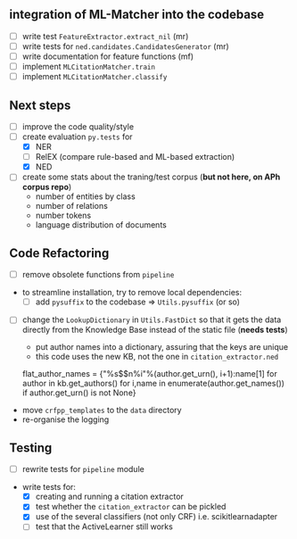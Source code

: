 ## integration of ML-Matcher into the codebase

* [ ] write test `FeatureExtractor.extract_nil` (mr)
* [ ] write tests for `ned.candidates.CandidatesGenerator` (mr)
* [ ] write documentation for feature functions (mf)
* [ ] implement `MLCitationMatcher.train`
* [ ] implement `MLCitationMatcher.classify`

## Next steps

* [ ] improve the code quality/style
* [ ] create evaluation `py.tests` for
    - [x] NER
    - [ ] RelEX (compare rule-based and ML-based extraction)
    - [x] NED
* [ ] create some stats about the traning/test corpus (**but not here, on APh corpus repo**)
    - number of entities by class
    - number of relations
    - number tokens
    - language distribution of documents

## Code Refactoring

* [ ] remove obsolete functions from `pipeline`
* to streamline installation, try to remove local dependencies:
	* [ ] add `pysuffix` to the codebase => `Utils.pysuffix` (or so)

* [ ] change the `LookupDictionary` in `Utils.FastDict` so that it gets the data directly from the Knowledge Base instead of the static file (**needs tests**)

    - put author names into a dictionary, assuring that the keys are unique
    - this code uses the new KB, not the one in `citation_extractor.ned`

    flat_author_names = {"%s$$n%i"%(author.get_urn(), i+1):name[1]
            for author in kb.get_authors()
                        for i,name in enumerate(author.get_names())  
                                            if author.get_urn() is not None}

* move `crfpp_templates` to the `data` directory
* re-organise the logging

## Testing

* [ ] rewrite tests for `pipeline` module

* write tests for:
    * [x] creating and running a citation extractor
    * [x] test whether the `citation_extractor` can be pickled
    * [x] use of the several classifiers (not only CRF) i.e. scikitlearnadapter
    * [ ] test that the ActiveLearner still works
